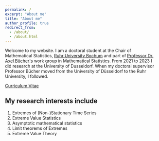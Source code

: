 ```yaml
---
permalink: /
excerpt: "About me"
title: "About me"
author_profile: true
redirect_from: 
  - /about/
  - /about.html
---
```


Welcome to my website. I am a doctoral student at the Chair of Mathematical Statistics, [Ruhr University Bochum](https://math.ruhr-uni-bochum.de/en/faculty/professorships/stochastics/group-buecher/) and part of [Professor Dr. Axel Bücher's](https://math.ruhr-uni-bochum.de/en/faculty/professorships/stochastics/group-buecher/team/axel-buecher/) work group in Mathematical Statistics. From 2021 to 2023 I did research at the University of Dusseldorf. When my doctoral supervisor Professor Bücher moved from the University of Düsseldorf to the Ruhr University, I followed.

[Curriculum Vitae](https://torbenstaud.github.io/cv/)


My research interests include
------
1. Extremes of (Non-)Stationary Time Series
2. Extreme Value Statistics
3. Asymptotic mathematical statistics
4. Limit theorems of Extremes
5. Extreme Value Theory


